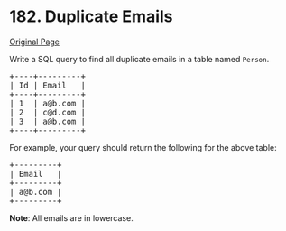 # 182. Duplicate Emails

[Original Page](https://leetcode.com/problems/duplicate-emails/)

Write a SQL query to find all duplicate emails in a table named `Person`.

<pre>+----+---------+
| Id | Email   |
+----+---------+
| 1  | a@b.com |
| 2  | c@d.com |
| 3  | a@b.com |
+----+---------+
</pre>

For example, your query should return the following for the above table:

<pre>+---------+
| Email   |
+---------+
| a@b.com |
+---------+
</pre>

**Note**: All emails are in lowercase.